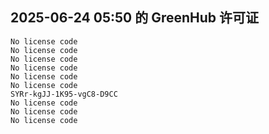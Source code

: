 ## 2025-06-24 05:50 的 GreenHub 许可证
```
No license code
No license code
No license code
No license code
No license code
No license code
SYRr-kgJJ-1K95-vgC8-D9CC
No license code
No license code
No license code
```
